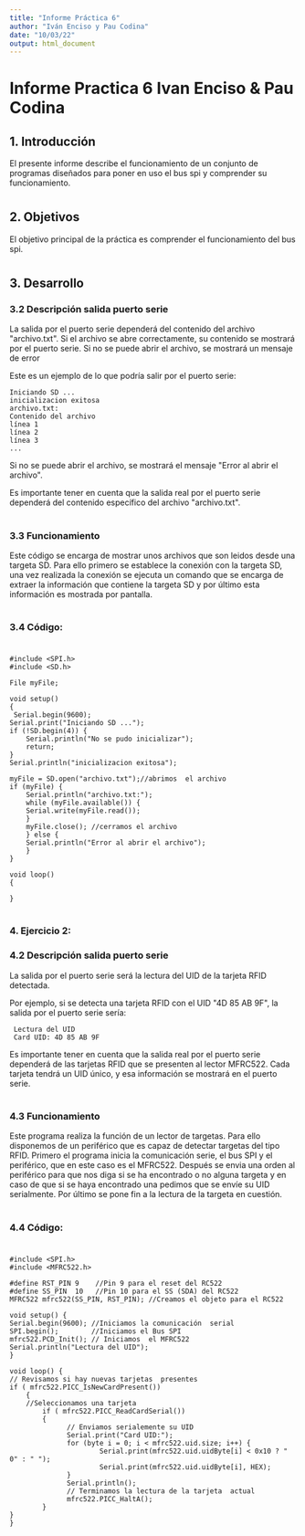 ```yaml
---
title: "Informe Práctica 6"
author: "Iván Enciso y Pau Codina"
date: "10/03/22"
output: html_document
---
```



# Informe Practica 6 Ivan Enciso & Pau Codina


## 1. Introducción


El presente informe describe el funcionamiento de un conjunto de programas diseñados para poner en uso el bus spi y comprender su funcionamiento.

#

## 2. Objetivos


El objetivo principal de la práctica es comprender el funcionamiento del bus spi.

#

## 3. Desarrollo

### 3.2 Descripción salida puerto serie

La salida por el puerto serie dependerá del contenido del archivo "archivo.txt". Si el archivo se abre correctamente, su contenido se mostrará por el puerto serie. Si no se puede abrir el archivo, se mostrará un mensaje de error

Este es un ejemplo de lo que podría salir por el puerto serie:

    Iniciando SD ...
    inicializacion exitosa
    archivo.txt:
    Contenido del archivo
    línea 1
    línea 2
    línea 3
    ...

Si no se puede abrir el archivo, se mostrará el mensaje "Error al abrir el archivo".

Es importante tener en cuenta que la salida real por el puerto serie dependerá del contenido específico del archivo "archivo.txt". 

#

### 3.3 Funcionamiento

Este código se encarga de mostrar unos archivos que son leidos desde una targeta SD. Para ello primero se establece la conexión con la targeta SD, una vez realizada la conexión se ejecuta un comando que se encarga de extraer la información que contiene la targeta SD y por último esta información es mostrada por pantalla.

#
### 3.4 Código:
#

    #include <SPI.h>
    #include <SD.h>

    File myFile;

    void setup()
    {
     Serial.begin(9600);
    Serial.print("Iniciando SD ...");
    if (!SD.begin(4)) {
        Serial.println("No se pudo inicializar");
        return;
    }
    Serial.println("inicializacion exitosa");
 
    myFile = SD.open("archivo.txt");//abrimos  el archivo 
    if (myFile) {
        Serial.println("archivo.txt:");
        while (myFile.available()) {
    	Serial.write(myFile.read());
        }
        myFile.close(); //cerramos el archivo
        } else {
        Serial.println("Error al abrir el archivo");
        }
    }

    void loop()
    {
  
    }




#

### 4. Ejercicio 2:

### 4.2 Descripción salida puerto serie

La salida por el puerto serie será la lectura del UID de la tarjeta RFID detectada.

Por ejemplo, si se detecta una tarjeta RFID con el UID "4D 85 AB 9F", la salida por el puerto serie sería:

     Lectura del UID
     Card UID: 4D 85 AB 9F

Es importante tener en cuenta que la salida real por el puerto serie dependerá de las tarjetas RFID que se presenten al lector MFRC522. Cada tarjeta tendrá un UID único, y esa información se mostrará en el puerto serie.

#

### 4.3 Funcionamiento

Este programa realiza la función de un lector de targetas. Para ello disponemos de un periférico que es capaz de detectar targetas del tipo RFID. Primero el programa inicia la comunicación serie, el bus SPI y el periférico, que en este caso es el MFRC522. Después se envia una orden al periférico para que nos diga si se ha encontrado o no alguna targeta y en caso de que si se haya encontrado una pedimos que se envíe su UID serialmente. Por último se pone fin a la lectura de la targeta en cuestión.
#
### 4.4 Código:

#
    #include <SPI.h>
    #include <MFRC522.h>

    #define RST_PIN	9    //Pin 9 para el reset del RC522
    #define SS_PIN	10   //Pin 10 para el SS (SDA) del RC522
    MFRC522 mfrc522(SS_PIN, RST_PIN); //Creamos el objeto para el RC522

    void setup() {
	Serial.begin(9600); //Iniciamos la comunicación  serial
	SPI.begin();        //Iniciamos el Bus SPI
	mfrc522.PCD_Init(); // Iniciamos  el MFRC522
	Serial.println("Lectura del UID");
    }

    void loop() {
	// Revisamos si hay nuevas tarjetas  presentes
	if ( mfrc522.PICC_IsNewCardPresent()) 
        {  
  		//Seleccionamos una tarjeta
            if ( mfrc522.PICC_ReadCardSerial()) 
            {
                  // Enviamos serialemente su UID
                  Serial.print("Card UID:");
                  for (byte i = 0; i < mfrc522.uid.size; i++) {
                          Serial.print(mfrc522.uid.uidByte[i] < 0x10 ? " 0" : " ");
                          Serial.print(mfrc522.uid.uidByte[i], HEX);   
                  } 
                  Serial.println();
                  // Terminamos la lectura de la tarjeta  actual
                  mfrc522.PICC_HaltA();         
            }      
	}	
    }

#



